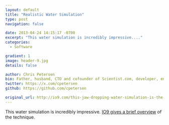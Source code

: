 ```yaml
---
layout: default
title: "Realistic Water Simulation"
type: post
navigation: false

date: 2013-04-24 14:15:17 -0700
excerpt: "This water simulation is incredibly impressive...."
categories:
  - Software

gradient: 1
image: header-9.jpg
details: false

author: Chris Petersen
bio: Father, husband, CTO and cofounder of Scientist.com, developer, entrepreneur and technologist.
twitter: https://x.com/cpetersen
github: https://github.com/cpetersen

original_url: http://io9.com/this-jaw-dropping-water-simulation-is-the-most-realisti-479431439
---
```



This water simulation is incredibly impressive.  [IO9 gives a brief overview](http://io9.com/this-jaw-dropping-water-simulation-is-the-most-realisti-479431439)  of the technique.

